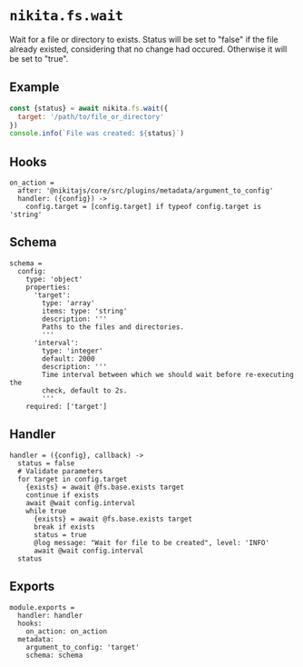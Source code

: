 
# `nikita.fs.wait`

Wait for a file or directory to exists. Status will be
set to "false" if the file already existed, considering that no
change had occured. Otherwise it will be set to "true".

## Example

```js
const {status} = await nikita.fs.wait({
  target: '/path/to/file_or_directory'
})
console.info(`File was created: ${status}`)
```

## Hooks

    on_action =
      after: '@nikitajs/core/src/plugins/metadata/argument_to_config'
      handler: ({config}) ->
        config.target = [config.target] if typeof config.target is 'string'

## Schema

    schema =
      config:
        type: 'object'
        properties:
          'target':
            type: 'array'
            items: type: 'string'
            description: '''
            Paths to the files and directories.
            '''
          'interval':
            type: 'integer'
            default: 2000
            description: '''
            Time interval between which we should wait before re-executing the
            check, default to 2s.
            '''
        required: ['target']

## Handler

    handler = ({config}, callback) ->
      status = false
      # Validate parameters
      for target in config.target
        {exists} = await @fs.base.exists target
        continue if exists
        await @wait config.interval
        while true
          {exists} = await @fs.base.exists target
          break if exists
          status = true
          @log message: "Wait for file to be created", level: 'INFO'
          await @wait config.interval
      status

## Exports

    module.exports =
      handler: handler
      hooks:
        on_action: on_action
      metadata:
        argument_to_config: 'target'
        schema: schema
